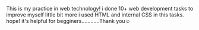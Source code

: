 This is my practice in web technology!
i done 10+ web development tasks to improve myself little bit more i used HTML and internal CSS in this tasks.
hope! it's helpful for begginers............Thank you☺️
